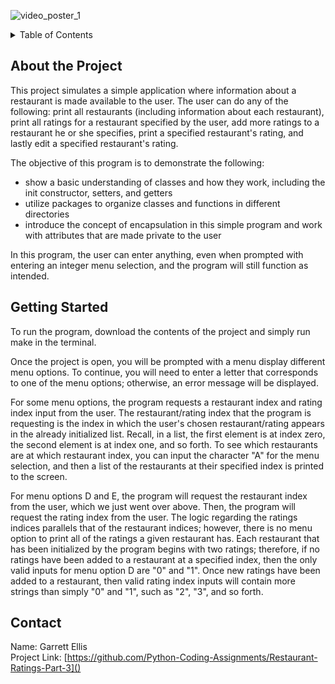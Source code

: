 ![video_poster_1](https://github.com/Python-Coding-Assignments/Restaurant-Ratings-Part-1/assets/154717520/f187d60f-69a1-456e-a825-24bcd4ab554b)

<details>
<summary>Table of Contents</summary>
<ol>
  <li>
    <a href='#about-the-project'>About the Project</a>
  </li>
  <li>
    <a href='#getting-started'>Getting Started</a>
  </li>
  <li>
    <a href='#Contact'>Contact</a>
  </li>  
</ol>
</details>

## About the Project
This project simulates a simple application where information about a restaurant is made available to the user.  The user can do any of the following: print all restaurants (including information about each restaurant), print all ratings for a restaurant specified by the user, add more ratings to a restaurant he or she specifies, print a specified restaurant's rating, and lastly edit a specified restaurant's rating.

The objective of this program is to demonstrate the following: 
* show a basic understanding of classes and how they work, including the init constructor, setters, and getters
* utilize packages to organize classes and functions in different directories
* introduce the concept of encapsulation in this simple program and work with attributes that are made private to the user

In this program, the user can enter anything, even when prompted with entering an integer menu selection, and the program will still function as intended. 

## Getting Started
To run the program, download the contents of the project and simply run make in the terminal.

Once the project is open, you will be prompted with a menu display different menu options. To continue, you will need to enter a letter that corresponds to one of the menu options; otherwise, an error message will be displayed.

For some menu options, the program requests a restaurant index and rating index input from the user. The restaurant/rating index that the program is requesting is the index in which the user's chosen restaurant/rating appears in the already initialized list. Recall, in a list, the first element is at index zero, the second element is at index one, and so forth. To see which restaurants are at which restaurant index, you can input the character "A" for the menu selection, and then a list of the restaurants at their specified index is printed to the screen.

For menu options D and E, the program will request the restaurant index from the user, which we just went over above.  Then, the program will request the rating index from the user.  The logic regarding the ratings indices parallels that of the restaurant indices; however, there is no menu option to print all of the ratings a given restaurant has.  Each restaurant that has been initialized by the program begins with two ratings; therefore, if no ratings have been added to a restaurant at a specified index, then the only valid inputs for menu option D are "0" and "1".  Once new ratings have been added to a restaurant, then valid rating index inputs will contain more strings than simply "0" and "1", such as "2", "3", and so forth.

## Contact
Name: Garrett Ellis\
Project Link: [https://github.com/Python-Coding-Assignments/Restaurant-Ratings-Part-3]()

